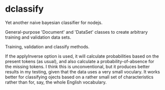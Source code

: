 dclassify
=========

Yet another naive bayesian classifier for nodejs.

General-purpose 'Document' and 'DataSet' classes to create arbitrary training and validation data sets.

Training, validation and classify methods.

If the applyInverse option is used, it will calculate probabilities based on the present tokens (as usual),
and also calculate a probability-of-absence for the missing tokens. I think this is unconventional, but it
produces better results in my testing, given that the data uses a very small voculary. It works better for
classifying ojects based on a rather small set of characteristics rather than for, say, the whole English 
vocabulary.
